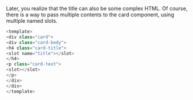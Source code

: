 Later, you realize that the title can also be some complex HTML. Of course, there is a way to pass multiple contents to the card component, using multiple named slots.

```js
<template>
<div class="card">
<div class="card-body">
<h4 class="card-title">
<slot name="title"></slot>
</h4>
<p class="card-text">
<slot></slot>
</p>
</div>
</div>
</template>
```

